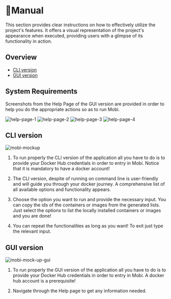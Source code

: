 # 📘Manual

This section provides clear instructions on how to effectively utilize the project's features. It offers a visual representation of the project's appearance when executed, providing users with a glimpse of its functionality in action.

## Overview
- [CLI version](#cli-version)
- [GUI version](#gui-version)

## System Requirements
Screenshots from the Help Page of the GUI version are provided in order to help you do the appropriate actions so as to run Mobi.

![help-page-1](https://github.com/OnePercent-ProgrammingTeam/Mobi/assets/147170967/4fd72018-7740-4e64-a549-5eafb48ac759)
![help-page-2](https://github.com/OnePercent-ProgrammingTeam/Mobi/assets/147170967/b30aa872-9479-47c5-ab11-458d75dba2b5)
![help-page-3](https://github.com/OnePercent-ProgrammingTeam/Mobi/assets/147170967/7af031da-c6b0-4949-9fdf-b6974c0c9eaa)
![help-page-4](https://github.com/OnePercent-ProgrammingTeam/Mobi/assets/147170967/a093f429-03c8-4670-a71c-cb431ba96114)


## CLI version 
![mobi-mockup](https://github.com/OnePercent-ProgrammingTeam/Mobi/assets/147170967/8b3fa7f1-e72f-4f03-aa5e-cd9a25a5b521)

1. To run properly the CLI version of the application all you have to do is to provide your Docker Hub credentials in order to entry in Mobi.
Notice that it is mandatory to have a docker account!

2. The CLI version, despite of running on command line is user-friendly and will guide you through your docker journey.
   A comprehensive list of all available options and functionality appears.

3. Choose the option you want to run and provide the necessary input. You can copy the ids of the containers or images from the generated lists.
   Just select the options to list the locally installed containers or images and you are done!

4. You can repeat the functionalities as long as you want! To exit just type the relevant input.


## GUI version

![mobi-mock-up-gui](https://github.com/OnePercent-ProgrammingTeam/Mobi/assets/147170967/084ae74c-e5ca-4918-8d2d-bbbe4e4472ee)

1.  To run properly the GUI version of the application all you have to do is to provide your Docker Hub credentials in order to entry in Mobi.
    A docker hub account is a prerequisite!

2. Navigate through the Help page to get any information needed.

